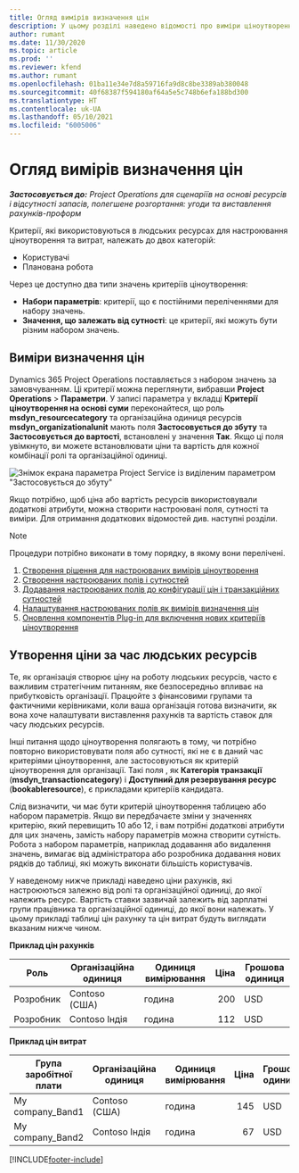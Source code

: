 ```yaml
---
title: Огляд вимірів визначення цін
description: У цьому розділі наведено відомості про виміри ціноутворення у Dynamics 365 Project Operations.
author: rumant
ms.date: 11/30/2020
ms.topic: article
ms.prod: ''
ms.reviewer: kfend
ms.author: rumant
ms.openlocfilehash: 01ba11e34e7d8a59716fa9d8c8be3389ab380048
ms.sourcegitcommit: 40f68387f594180af64a5e5c748b6efa188bd300
ms.translationtype: HT
ms.contentlocale: uk-UA
ms.lasthandoff: 05/10/2021
ms.locfileid: "6005006"
---
```

# <a name="pricing-dimensions-overview"></a>Огляд вимірів визначення цін

_**Застосовується до:** Project Operations для сценаріїв на основі ресурсів і відсутності запасів, полегшене розгортання: угоди та виставлення рахунків-проформ_

Критерії, які використовуються в людських ресурсах для настроювання ціноутворення та витрат, належать до двох категорій:

- Користувачі
- Планована робота

Через це доступно два типи значень критеріїв ціноутворення:

- **Набори параметрів**: критерії, що є постійними переліченнями для набору значень.
- **Значення, що залежать від сутності**: це критерії, які можуть бути різним набором значень.

## <a name="pricing-dimensions"></a>Виміри визначення цін

Dynamics 365 Project Operations поставляється з набором значень за замовчуванням. Ці критерії можна переглянути, вибравши **Project Operations** > **Параметри**. У записі параметра у вкладці **Критерії ціноутворення на основі суми** переконайтеся, що роль **msdyn_resourcecategory** та організаційна одиниця ресурсів **msdyn_organizationalunit** мають поля **Застосовується до збуту** та **Застосовується до вартості**, встановлені у значення **Так**. Якщо ці поля увімкнуто, ви можете встановлювати ціни та вартість для кожної комбінації ролі та організаційної одиниці.

![Знімок екрана параметра Project Service із виділеним параметром "Застосовується до збуту"](media/PS-OOB-parameters.png)

Якщо потрібно, щоб ціна або вартість ресурсів використовували додаткові атрибути, можна створити настроювані поля, сутності та виміри. Для отримання додаткових відомостей див. наступні розділи. 
  
  > [!NOTE]
  > Процедури потрібно виконати в тому порядку, в якому вони перелічені.

1. [Створення рішення для настроюваних вимірів ціноутворення](../sales/create-solution-custompd.md)
2. [Створення настроюваних полів і сутностей](create-custom-fields-entities-pricing-dimensions.md)
3. [Додавання настроюваних полів до конфігурації цін і транзакційних сутностей ](add-custom-fields-price-setup-transactional-entities.md)
4. [Налаштування настроюваних полів як вимірів визначення цін ](set-up-custom-fields-pricing-dimensions.md)
5. [Оновлення компонентів Plug-in для включення нових критеріїв ціноутворення](update-plugin-attributes-pd.md)


## <a name="pricing-human-resource-time"></a>Утворення ціни за час людських ресурсів
Те, як організація створює ціну на роботу людських ресурсів, часто є важливим стратегічним питанням, яке безпосередньо впливає на прибутковість організації. Працюйте з фінансовими групами та фактичними керівниками, коли ваша організація готова визначити, як вона хоче налаштувати виставлення рахунків та вартість ставок для часу людських ресурсів.

Інші питання щодо ціноутворення полягають в тому, чи потрібно повторно використовувати поля або сутності, які не є в даний час критеріями ціноутворення, але застосовуються як критерій ціноутворення для організації. Такі поля , як **Категорія транзакції** (**msdyn_transactioncategory**) і **Доступний для резервування ресурс** (**bookableresource**), є прикладами критеріїв кандидата. 

Слід визначити, чи має бути критерій ціноутворення таблицею або набором параметрів. Якщо ви передбачаєте зміни у значеннях критерію, який перевищить 10 або 12, і вам потрібні додаткові атрибути для цих значень, замість набору параметрів можна створити сутність. Робота з набором параметрів, наприклад додавання або видалення значень, вимагає від адміністратора або розробника додавання нових рядків до таблиці, які можуть виконати більшість користувачів.

У наведеному нижче прикладі наведено ціни рахунків, які настроюються залежно від ролі та організаційної одиниці, до якої належить ресурс. Вартість ставки зазвичай залежить від зарплатні групи працівника та організаційної одиниці, до якої вони належать. У цьому прикладі таблиці цін рахунку та цін витрат будуть виглядати вказаним нижче чином.

**Приклад цін рахунків**

| Роль        | Організаційна одиниця    |Одиниця вимірювання      |Ціна      |Грошова одиниця  |
| ------------|-------------|----------|----------:|----------|
| Розробник   | Contoso (США)  |година | 200|USD     |
| Розробник   | Contoso Індія |година|   112|USD     |


**Приклад цін витрат**

| Група заробітної плати     | Організаційна одиниця    |Одиниця вимірювання      |Ціна      |Грошова одиниця  |
| ----------------|-------------|----------|----------:|----------|
| My company_Band1 | Contoso (США)  |година | 145|USD     |
| My company_Band2 | Contoso Індія |година|   67|USD     |


[!INCLUDE[footer-include](../includes/footer-banner.md)]